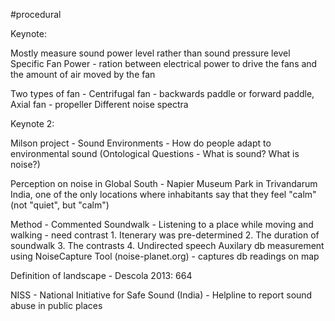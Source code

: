 #procedural 

Keynote:

Mostly measure sound power level rather than sound pressure level
Specific Fan Power - ration between electrical power to drive the fans and the amount of air moved by the fan

Two types of fan - Centrifugal fan - backwards paddle or forward paddle, Axial fan - propeller
	Different noise spectra

Keynote 2:

Milson project - Sound Environments - How do people adapt to environmental sound (Ontological Questions - What is sound? What is noise?)

Perception on noise in Global South - Napier Museum Park in Trivandarum India, one of the only locations where inhabitants say that they feel "calm" (not "quiet", but "calm")

Method - Commented Soundwalk - Listening to a place while moving and walking - need contrast
	1. Itenerary was pre-determined
	2. The duration of soundwalk
	3. The contrasts
	4. Undirected speech
Auxilary db measurement using NoiseCapture Tool (noise-planet.org) - captures db readings on map

Definition of landscape - Descola 2013: 664

NISS - National Initiative for Safe Sound (India) - Helpline to report sound abuse in public places